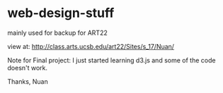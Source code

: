 # web-design-stuff
mainly used for backup for ART22

view at: http://class.arts.ucsb.edu/art22/Sites/s_17/Nuan/

Note for Final project: I just started learning d3.js and some of the code doesn't work.

Thanks,
Nuan
